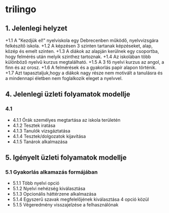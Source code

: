 # trilingo

## 1. Jelenlegi helyzet

+1.1 A "Kezdjük el!" nyelviskola egy Debrecenben működő, nyelvvizsgára felkészítő iskola.
+1.2 A képzésen 3 szinten tartanak képzéseket, alap, közép és emelt szinten.
+1.3 A diákok az alapján kerülnek egy csoportba, hogy felmérés után melyik szinthez tartoznak.
+1.4 Az iskolában több különböző nyelvű kurzus megtalálható.
+1.5 A 3 fő nyelvi kurzus az angol, a finn és az orosz.
+1.6 A felmérések és a gyakorlás papír alapon történik.
+1.7 Azt tapasztaljuk,hogy a diákok nagy része nem motivált a tanulásra és a mindennapi életben nem foglalkozik eleget a nyelvvel.

## 4. Jelenlegi üzleti folyamatok modellje

### 4.1 

+ 4.1.1 Órák személyes megtartása az iskola területén
+ 4.1.2 Tesztek iratása
+ 4.1.3 Tanulók vizsgáztatása
+ 4.1.4 Tesztek/dolgozatok kijavítása
+ 4.1.5 Tanárok alkalmazása

## 5. Igényelt üzleti folyamatok modellje

### 5.1 Gyakorlás alkamazás formájában

+ 5.1.1 Több nyelvi opció 
+ 5.1.2 Nyelvi nehézség kiválasztása
+ 5.1.3 Opcionális háttérzene alkalmazása
+ 5.1.4 Egyszerű szavak megfelelőjének kiválasztása 4 opció közül
+ 5.1.5 Végeredmény visszajelzése a felhasználónak
